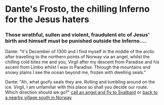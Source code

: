 <html>
    <head>
         <title>Dante's Frosto</title>
    </head>
    <body>
         <h1>Dante's Frosto, the chilling Inferno for the Jesus haters</h1>
         <h3><p>Those wrathful, sullen and violent, fraudulent etc of Jesus' birth and himself must be punished outside the Inferno....</h3></p>
         <p>
         Dante: "It's December of 1300 and I find myself in the middle of the arctic after travelling to the northern points of Norway via an angel, whilst the chilling cold bites me and you, Virgil after my descent from Paradise and his ascent from Limbo whilst I was in Paradise. Through the mountains and snowy plains I see the ocean beyond me, frozen with dwelling seals."
         </p>
         <img.src=>
         <p> Dante: "Ah, what goofy seals they are. Rolling and tumbling around on the ice. Virgil, I am unfamiliar with this place so shall you decide our route. Which direction should we go?" <a href="Svalbard.html">call an angel and fly to Svalbard</a> or <a href="Norway.html">back to a nearby village south in Norway</a></p>
     </body>
